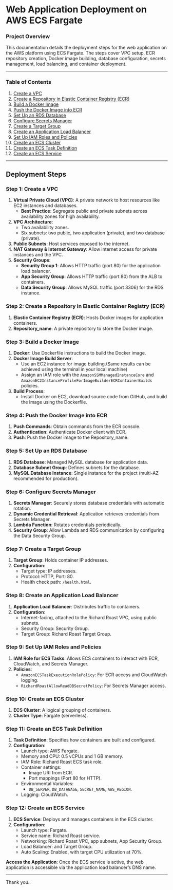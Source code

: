 # Web Application Deployment on AWS ECS Fargate

### Project Overview

This documentation details the deployment steps for the web application on the AWS platform using ECS Fargate. The steps cover VPC setup, ECR repository creation, Docker image building, database configuration, secrets management, load balancing, and container deployment.

---

### Table of Contents

1. [Create a VPC](#step-1-create-a-vpc)
2. [Create a Repository in Elastic Container Registry (ECR)](#step-2-create-a-repository-in-elastic-container-registry-ecr)
3. [Build a Docker Image](#step-3-build-a-docker-image)
4. [Push the Docker Image into ECR](#step-4-push-the-docker-image-into-ecr)
5. [Set Up an RDS Database](#step-5-set-up-an-rds-database)
6. [Configure Secrets Manager](#step-6-configure-secrets-manager)
7. [Create a Target Group](#step-7-create-a-target-group)
8. [Create an Application Load Balancer](#step-8-create-an-application-load-balancer)
9. [Set Up IAM Roles and Policies](#step-9-set-up-iam-roles-and-policies)
10. [Create an ECS Cluster](#step-10-create-an-ecs-cluster)
11. [Create an ECS Task Definition](#step-11-create-an-ecs-task-definition)
12. [Create an ECS Service](#step-12-create-an-ecs-service)

---

## Deployment Steps

### Step 1: Create a VPC
1. **Virtual Private Cloud (VPC)**: A private network to host resources like EC2 instances and databases.
   - **Best Practice**: Segregate public and private subnets across availability zones for high availability.
2. **VPC Architecture**:
   - Two availability zones.
   - Six subnets: two public, two application (private), and two database (private).
3. **Public Subnets**: Host services exposed to the internet.
4. **NAT Gateway & Internet Gateway**: Allow internet access for private instances and the VPC.
5. **Security Groups**:
   - **Security Group 1**: Allows HTTP traffic (port 80) for the application load balancer.
   - **App Security Group**: Allows HTTP traffic (port 80) from the ALB to containers.
   - **Data Security Group**: Allows MySQL traffic (port 3306) for the RDS instance.

### Step 2: Create a Repository in Elastic Container Registry (ECR)
1. **Elastic Container Registry (ECR)**: Hosts Docker images for application containers.
2. **Repository_name**: A private repository to store the Docker image.

### Step 3: Build a Docker Image
1. **Docker**: Use Dockerfile instructions to build the Docker image.
2. **Docker Image Build Server**:
   - Use an EC2 instance for image building.(Same results can be achieved using the terminal in your local machine)
   - Assign an IAM role with the `AmazonSSMManagedInstanceCore` and `AmazonEC2InstanceProfileForImageBuilderECRContainerBuilds` policies.
3. **Build Process**:
   - Install Docker on EC2, download source code from GitHub, and build the image using the Dockerfile.

### Step 4: Push the Docker Image into ECR
1. **Push Commands**: Obtain commands from the ECR console.
2. **Authentication**: Authenticate Docker client with ECR.
3. **Push**: Push the Docker image to the Repository_name.

### Step 5: Set Up an RDS Database
1. **RDS Database**: Managed MySQL database for application data.
2. **Database Subnet Group**: Defines subnets for the database.
3. **MySQL Database Instance**: Single instance for the project (multi-AZ recommended for production).

### Step 6: Configure Secrets Manager
1. **Secrets Manager**: Securely stores database credentials with automatic rotation.
2. **Dynamic Credential Retrieval**: Application retrieves credentials from Secrets Manager.
3. **Lambda Function**: Rotates credentials periodically.
4. **Security Group**: Allow Lambda and RDS communication by configuring the Data Security Group.

### Step 7: Create a Target Group
1. **Target Group**: Holds container IP addresses.
2. **Configuration**:
   - Target type: IP addresses.
   - Protocol: HTTP, Port: 80.
   - Health check path: `/health.html`.

### Step 8: Create an Application Load Balancer
1. **Application Load Balancer**: Distributes traffic to containers.
2. **Configuration**:
   - Internet-facing, attached to the Richard Roast VPC, using public subnets.
   - Security Group:   Security Group.
   - Target Group: Richard Roast Target Group.

### Step 9: Set Up IAM Roles and Policies
1. **IAM Role for ECS Tasks**: Allows ECS containers to interact with ECR, CloudWatch, and Secrets Manager.
2. **Policies**:
   - `AmazonECSTaskExecutionRolePolicy`: For ECR access and CloudWatch logging.
   - `RichardRoastAllowReadDBSecretPolicy`: For Secrets Manager access.

### Step 10: Create an ECS Cluster
1. **ECS Cluster**: A logical grouping of containers.
2. **Cluster Type**: Fargate (serverless).

### Step 11: Create an ECS Task Definition
1. **Task Definition**: Specifies how containers are built and configured.
2. **Configuration**:
   - Launch type: AWS Fargate.
   - Memory and CPU: 0.5 vCPUs and 1 GB memory.
   - IAM Role: Richard Roast ECS task role.
   - Container settings:
     - Image URI from ECR.
     - Port mappings (Port 80 for HTTP).
   - Environmental Variables:
     - `DB_SERVER`, `DB_DATABASE`, `SECRET_NAME`, `AWS_REGION`.
   - Logging: CloudWatch.

### Step 12: Create an ECS Service
1. **ECS Service**: Deploys and manages containers in the ECS cluster.
2. **Configuration**:
   - Launch type: Fargate.
   - Service name: Richard Roast service.
   - Networking: Richard Roast VPC, app subnets, App Security Group.
   - Load Balancer:   and Target Group.
   - Auto Scaling: Enabled, with target CPU utilization at 70%.

**Access the Application**: Once the ECS service is active, the web application is accessible via the application load balancer’s DNS name.

---

Thank you..
